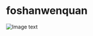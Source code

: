 # foshanwenquan

  ![Image text](https://raw.github.com/wypyp/foshanwenquan/master/foshanwenquan/image/体验版.jpg.jpg)
